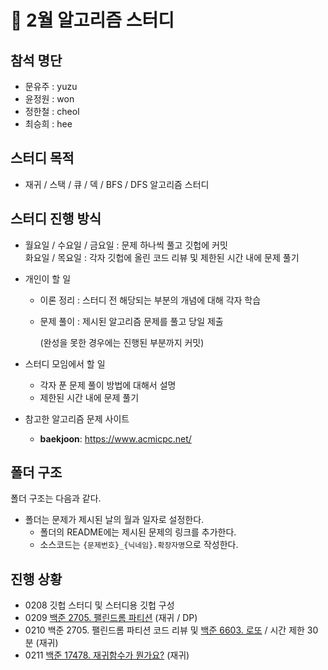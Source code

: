 # :blue_book: 2월 알고리즘 스터디

## 참석 명단

* 문유주 : yuzu
* 윤정원 : won
* 정한철 : cheol
* 최승희 : hee

## 스터디 목적 

* 재귀 / 스택 / 큐 / 덱 / BFS / DFS 알고리즘 스터디

## 스터디 진행 방식

* 월요일 / 수요일 / 금요일 : 문제 하나씩 풀고 깃헙에 커밋  
  화요일 / 목요일 : 각자 깃헙에 올린 코드 리뷰 및 제한된 시간 내에 문제 풀기

* 개인이 할 일

  * 이론 정리 : 스터디 전 해당되는 부분의 개념에 대해 각자 학습

  * 문제 풀이 : 제시된 알고리즘 문제를 풀고 당일 제출 

    (완성을 못한 경우에는 진행된 부분까지 커밋)

* 스터디 모임에서 할 일

  * 각자 푼 문제 풀이 방법에 대해서 설명
  * 제한된 시간 내에  문제 풀기

* 참고한 알고리즘 문제 사이트

  *  **baekjoon**: https://www.acmicpc.net/

## 폴더 구조

폴더 구조는 다음과 같다.

* 폴더는 문제가 제시된 날의 월과 일자로 설정한다.
  * 폴더의 README에는 제시된 문제의 링크를 추가한다.
  * 소스코드는 `{문제번호}_{닉네임}.확장자명`으로 작성한다.

## 진행 상황

- 0208 깃헙 스터디 및 스터디용 깃헙 구성
- 0209 [백준 2705. 팰린드롬 파티션](https://www.acmicpc.net/problem/2705) (재귀 / DP)
- 0210 백준 2705. 팰린드롬 파티션 코드 리뷰 및 [백준 6603. 로또](https://www.acmicpc.net/problem/6603) / 시간 제한 30분 (재귀)
- 0211 [백준 17478. 재귀함수가 뭔가요?](https://www.acmicpc.net/problem/17478) (재귀)

